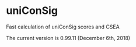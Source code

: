 # uniConSig
Fast calculation of uniConSig scores and CSEA

The current version is 0.99.11 (December 6th, 2018)

